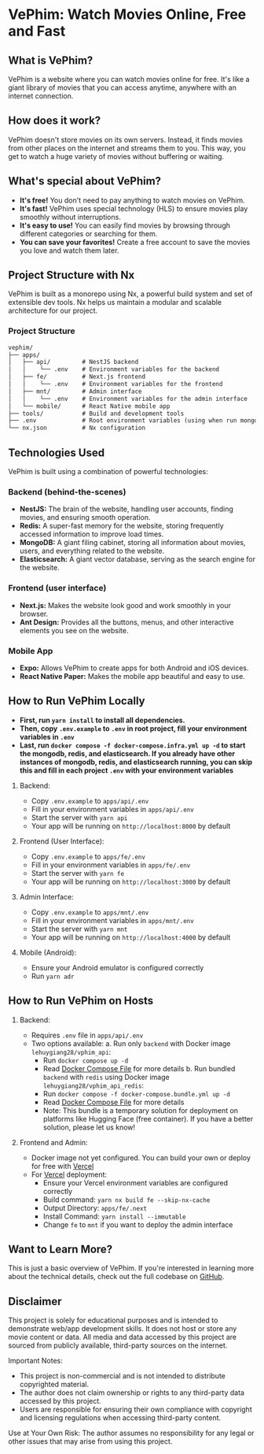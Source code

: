 # VePhim: Watch Movies Online, Free and Fast

## What is VePhim?

VePhim is a website where you can watch movies online for free. It's like a giant library of movies that you can access anytime, anywhere with an internet connection.

## How does it work?

VePhim doesn't store movies on its own servers. Instead, it finds movies from other places on the internet and streams them to you. This way, you get to watch a huge variety of movies without buffering or waiting.

## What's special about VePhim?

- **It's free!** You don't need to pay anything to watch movies on VePhim.
- **It's fast!** VePhim uses special technology (HLS) to ensure movies play smoothly without interruptions.
- **It's easy to use!** You can easily find movies by browsing through different categories or searching for them.
- **You can save your favorites!** Create a free account to save the movies you love and watch them later.

## Project Structure with Nx

VePhim is built as a monorepo using Nx, a powerful build system and set of extensible dev tools. Nx helps us maintain a modular and scalable architecture for our project.

### Project Structure

```md
vephim/
├── apps/
│   ├── api/         # NestJS backend
│   │    └── .env    # Environment variables for the backend
│   ├── fe/          # Next.js frontend
│   │    └── .env    # Environment variables for the frontend
│   ├── mnt/         # Admin interface
│   │    └── .env    # Environment variables for the admin interface
│   └── mobile/      # React Native mobile app
├── tools/           # Build and development tools
├── .env             # Root environment variables (using when run mongodb, redis, elasticsearch with docker compose)
└── nx.json          # Nx configuration
```

## Technologies Used

VePhim is built using a combination of powerful technologies:

### Backend (behind-the-scenes)

- **NestJS:** The brain of the website, handling user accounts, finding movies, and ensuring smooth operation.
- **Redis:** A super-fast memory for the website, storing frequently accessed information to improve load times.
- **MongoDB:** A giant filing cabinet, storing all information about movies, users, and everything related to the website.
- **Elasticsearch:** A giant vector database, serving as the search engine for the website.

### Frontend (user interface)

- **Next.js:** Makes the website look good and work smoothly in your browser.
- **Ant Design:** Provides all the buttons, menus, and other interactive elements you see on the website.

### Mobile App

- **Expo:** Allows VePhim to create apps for both Android and iOS devices.
- **React Native Paper:** Makes the mobile app beautiful and easy to use.

## How to Run VePhim Locally

- **First, run `yarn install` to install all dependencies.**
- **Then, copy `.env.example` to `.env` in root project, fill your environment variables in `.env`**
- **Last, run `docker compose -f docker-compose.infra.yml up -d` to start the mongodb, redis, and elasticsearch. If you already have other instances of mongodb, redis, and elasticsearch running, you can skip this and fill in each project `.env` with your environment variables**

1. Backend:
   - Copy `.env.example` to `apps/api/.env`
   - Fill in your environment variables in `apps/api/.env`
   - Start the server with `yarn api`
   - Your app will be running on `http://localhost:8000` by default

2. Frontend (User Interface):
   - Copy `.env.example` to `apps/fe/.env`
   - Fill in your environment variables in `apps/fe/.env`
   - Start the server with `yarn fe`
   - Your app will be running on `http://localhost:3000` by default

3. Admin Interface:
   - Copy `.env.example` to `apps/mnt/.env`
   - Fill in your environment variables in `apps/mnt/.env`
   - Start the server with `yarn mnt`
   - Your app will be running on `http://localhost:4000` by default

4. Mobile (Android):
   - Ensure your Android emulator is configured correctly
   - Run `yarn adr`

## How to Run VePhim on Hosts

1. Backend:
   - Requires `.env` file in `apps/api/.env`
   - Two options available:
     a. Run only `backend` with Docker image `lehuygiang28/vphim_api`:
        - Run `docker compose up -d`
        - Read [Docker Compose File](/docker-compose.yml) for more details
     b. Run bundled `backend` with `redis` using Docker image `lehuygiang28/vphim_api_redis`:
        - Run `docker compose -f docker-compose.bundle.yml up -d`
        - Read [Docker Compose File](/docker-compose.bundle.yml) for more details
        - Note: This bundle is a temporary solution for deployment on platforms like Hugging Face (free container). If you have a better solution, please let us know!

2. Frontend and Admin:
   - Docker image not yet configured. You can build your own or deploy for free with [Vercel](https://vercel.com/)
   - For [Vercel](https://vercel.com/) deployment:
     - Ensure your Vercel environment variables are configured correctly
     - Build command: `yarn nx build fe --skip-nx-cache`
     - Output Directory: `apps/fe/.next`
     - Install Command: `yarn install --immutable`
     - Change `fe` to `mnt` if you want to deploy the admin interface

## Want to Learn More?

This is just a basic overview of VePhim. If you're interested in learning more about the technical details, check out the full codebase on [GitHub](https://github.com/lehuygiang28/vphim).

## Disclaimer

This project is solely for educational purposes and is intended to demonstrate web/app development skills. It does not host or store any movie content or data. All media and data accessed by this project are sourced from publicly available, third-party sources on the internet.

Important Notes:

- This project is non-commercial and is not intended to distribute copyrighted material.
- The author does not claim ownership or rights to any third-party data accessed by this project.
- Users are responsible for ensuring their own compliance with copyright and licensing regulations when accessing third-party content.

Use at Your Own Risk: The author assumes no responsibility for any legal or other issues that may arise from using this project.
